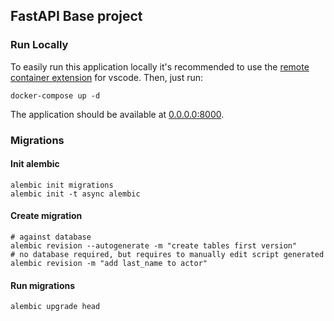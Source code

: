 ## FastAPI Base project

### Run Locally
To easily run this application locally it's recommended to use the [remote container extension](https://marketplace.visualstudio.com/items?itemName=ms-vscode-remote.remote-containers) for vscode. Then, just run:
```shell
docker-compose up -d
```
The application should be available at [0.0.0.0:8000](http://0.0.0.0:8000).


### Migrations

#### Init alembic
```shell
alembic init migrations
alembic init -t async alembic
```

#### Create migration
```shell
# against database
alembic revision --autogenerate -m "create tables first version"
# no database required, but requires to manually edit script generated
alembic revision -m "add last_name to actor"
```

#### Run migrations
```shell
alembic upgrade head
```
